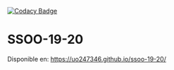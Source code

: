 [![Codacy Badge](https://api.codacy.com/project/badge/Grade/01064553b3614bc9b7fefbf5814a6c8b)](https://www.codacy.com?utm_source=github.com&amp;utm_medium=referral&amp;utm_content=UO247346/SSOO-19-20&amp;utm_campaign=Badge_Grade)
# SSOO-19-20

Disponible en: https://uo247346.github.io/ssoo-19-20/
